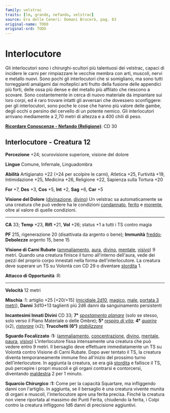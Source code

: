 ```yaml
---
family: velstrac
traits: [lm, grande, nefando, velstrac]
source: Era delle Ceneri: Domani Brucerà, pag. 83
original-name: TODO
original-srd: TODO
---
```


# Interlocutore

Gli interlocutori sono i chirurghi-scultori più talentuosi dei velstrac, capaci
di incidere le carni per rimpiazzare le vecchie membra con arti, muscoli, nervi
e metallo nuovi. Sono pochi gli interlocutori che si somigliano, ma sono tutti
torreggianti amalgami dai molteplici arti frutto della fusione delle appendici
più forti, delle ossa più dense e del metallo più affilato che riescono a
scovare. Sono costantemente in cerca di nuovo materiale da impiantare sui loro
corpi, ed è raro trovare intatti gli avversari che dovessero sconfiggere: per
gli interlocutori, sono poche le cose che hanno più valore delle gambe, degli
occhi o persino del cervello di un potente nemico. Gli interlocutori arrivano
mediamente a 2,70 metri di altezza e a 400 chili di peso.

**[Ricordare Conoscenze - Nefando (Religione)](/azioni/abilita/ricordare-conoscenze)**:
CD 30

## Interlocutore - Creatura 12

**Percezione** +24; scurovisione superiore, visione del dolore

**Lingue** Comune, Infernale, Linguadombra

**Abilità** Artigianato +22 (+24 per scolpire le carni), Atletica +25, Furtività
+19, Intimidazione +25, Medicina +26, Religione +22, Sapienza sulla Tortura +20

**For** +7, **Des** +3, **Cos** +5, **Int** +2, **Sag** +6, **Car** +5

**Visione del Dolore** ([divinazione](/tratti/divinazione),
[divino](/tratti/divino)) Un velstrac sa automaticamente se una creatura che può
vedere ha le condizioni [condannato](/condizioni/condannato),
[ferito](/condizioni/ferito) e [morente](/tratti/morente), oltre al valore di
quelle condizioni.

---

**CA** 33; **Temp** +23, **Rifl** +21, **Vol** +26; status +1 a tutti i TS
contro magia

**PF** 215, rigenerazione 20 (disattivata da argento o bene); **Immunità**
[freddo](/tratti/freddo); **Debolezze** argento 15, bene 15

**Visione di Carni Rubate** ([ammaliamento](/tratti/ammaliamento),
[aura](/tratti/aura), [divino](/tratti/divino), [mentale](/tratti/mentale),
[visivo](/tratti/visivo)) 9 metri. Quando una creatura finisce il turno
all'interno dell'aura, vede dei pezzi del proprio corpo innestati nella forma
dell'interlocutore. La creatura deve superare un TS su Volontà con CD 29 o
diventare [stordita](/condizioni/stordito) 1.

**Attacco di Opportunità** :R:

---

**Velocità** 12 metri

**Mischia** :1: artiglio +25 \[+20/+15] ([micidiale 2d10](/tratti/micidiale),
[magico](/tratti/magico), [male](/tratti/male),
[portata 3 metri](/tratti/portata)), **Danni** 3d10+13 taglienti più 2d6 danni
da sanguinamento persistenti

**Incantesimi Innati Divini** CD 33; **7°**
_[spostamento planare](/incantesimi/spostamento-planare)_ (solo se stesso, solo
verso il Piano Materiale o delle Ombre); **5°**
_[respiro di vita](/incantesimi/respiro-di-vita)_; **4°**
_[guarire](/incantesimi/guarire)_ (x2), _[ristorare](/incantesimi/ristorare)_
(x2); **Trucchetti (6°)** _[stabilizzare](/incantesimi/stabilizzare)_

**Sguardo Focalizzato** **:1:** ([ammaliamento](/tratti/ammaliamento),
[concentrazione](/tratti/concentrazione), [divino](/tratti/divino),
[mentale](/tratti/mentale), [paura](/tratti/paura), [visivo](/tratti/visivo))
L'interlocutore fissa intensamente una creatura che può vedere entro 9 metri. Il
bersaglio deve effettuare immediatamente un TS su Volontà contro Visione di
Carni Rubate. Dopo aver tentato il TS, la creatura diventa temporaneamente
immune fino all'inizio del prossimo turno dell'interlocutore. In aggiunta la
creatura, se era già [stordita](/condizioni/stordito) e fallisce il TS, può
percepire i propri muscoli e gli organi contrarsi e contorcersi, diventando
[maldestra](/condizioni/maldestro) 2 per 1 minuto.

**Squarcio Chirurgico** **:1:** Come per la capacità Squartare, ma infliggendo
danni con l'artiglio. In aggiunta, se il bersaglio è una creatura vivente munita
di organi e muscoli, l'interlocutore apre una ferita precisa. Finché la creatura
non viene riportata al massimo dei Punti Ferita, chiudendo la ferita, i Colpi
contro la creatura infliggono 1d6 danni di precisione aggiuntivi.

